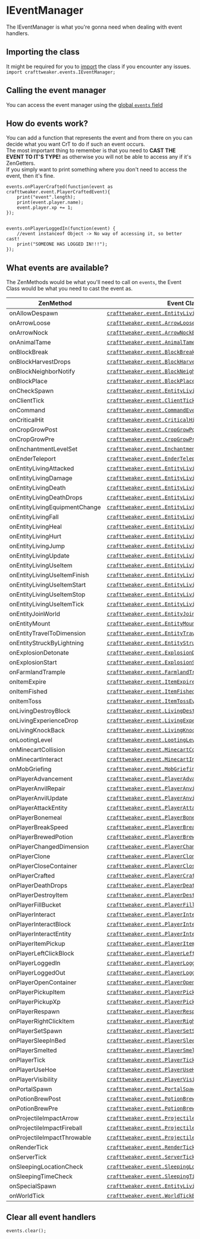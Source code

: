 # IEventManager

The IEventManager is what you're gonna need when dealing with event handlers.  

## Importing the class
It might be required for you to [import](/AdvancedFunctions/Import/) the class if you encounter any issues.  
`import crafttweaker.events.IEventManager;`

## Calling the event manager
You can access the event manager using the [global `events` field](/Vanilla/Global_Functions/)

## How do events work?
You can add a function that represents the event and from there on you can decide what you want CrT to do if such an event occurs.  
The most important thing to remember is that you need to **CAST THE EVENT TO IT'S TYPE!** as otherwise you will not be able to access any if it's ZenGetters.  
If you simply want to print something where you don't need to access the event, then it's fine.

```zenscript
events.onPlayerCrafted(function(event as crafttweaker.event.PlayerCraftedEvent){
    print("event".length);
	print(event.player.name);
	event.player.xp += 1;
});


events.onPlayerLoggedIn(function(event) {
	//event instanceof Object -> No way of accessing it, so better cast!
	print("SOMEONE HAS LOGGED IN!!!");
});
```

## What events are available?
The ZenMethods would be what you'll need to call on `events`, the Event Class would be what you need to cast the event as.

| ZenMethod                       | Event Class                                                                                                  |
|---------------------------------|--------------------------------------------------------------------------------------------------------------|
| onAllowDespawn                  | [`crafttweaker.event.EntityLivingSpawnEvent`](/Vanilla/Events/Events/EntityLivingSpawn/)                     |
| onArrowLoose                    | [`crafttweaker.event.ArrowLooseEvent`](/Vanilla/Events/Events/ArrowLoose/)                                   |
| onArrowNock                    | [`crafttweaker.event.ArrowNockEvent`](/Vanilla/Events/Events/ArrowNock/)                                     |
| onAnimalTame                    | [`crafttweaker.event.AnimalTameEvent`](/Vanilla/Events/Events/AnimalTame/)                                   |
| onBlockBreak                    | [`crafttweaker.event.BlockBreakEvent`](/Vanilla/Events/Events/BlockBreak/)                                   |
| onBlockHarvestDrops             | [`crafttweaker.event.BlockHarvestDrops`](/Vanilla/Events/Events/BlockHarvestDrops/)                          |
| onBlockNeighborNotify           | [`crafttweaker.event.BlockNeighborNotifyEvent`](/Vanilla/Events/Events/BlockNeighborNotify)                  |
| onBlockPlace                    | [`crafttweaker.event.BlockPlaceEvent`](/Vanilla/Events/Events/BlockPlace/)                                   |
| onCheckSpawn                    | [`crafttweaker.event.EntityLivingExtendedSpawnEvent`](/Vanilla/Events/Events/EntityLivingSpawn/)             |
| onClientTick                    | [`crafttweaker.event.ClientTickEvent`](/Vanilla/Events/Events/ClientTick/)                                   |
| onCommand                       | [`crafttweaker.event.CommandEvent`](/Vanilla/Events/Events/CommandEvent/)                                    |
| onCriticalHit                   | [`crafttweaker.event.CriticalHitEvent`](/Vanilla/Events/Events/CriticalHit/)                                 |
| onCropGrowPost                  | [`crafttweaker.event.CropGrowPostEvent`](/Vanilla/Events/Events/CropGrowPost/)                               |
| onCropGrowPre                   | [`crafttweaker.event.CropGrowPreEvent`](/Vanilla/Events/Events/CropGrowPre/)                                 |
| onEnchantmentLevelSet           | [`crafttweaker.event.EnchantmentLevelSetEvent`](/Vanilla/Events/Events/EnchantmentLevelSet/)                 |
| onEnderTeleport                 | [`crafttweaker.event.EnderTeleportEvent`](/Vanilla/Events/Events/EnderTeleport/)                             |
| onEntityLivingAttacked          | [`crafttweaker.event.EntityLivingAttackedEvent`](/Vanilla/Events/Events/EntityLivingAttacked/)               |
| onEntityLivingDamage            | [`crafttweaker.event.EntityLivingDamageEvent`](/Vanilla/Events/Events/EntityLivingDamage/)                   |
| onEntityLivingDeath             | [`crafttweaker.event.EntityLivingDeathEvent`](/Vanilla/Events/Events/EntityLivingDeath/)                     |
| onEntityLivingDeathDrops        | [`crafttweaker.event.EntityLivingDeathDropsEvent`](/Vanilla/Events/Events/EntityLivingDeathDrops/)           |
| onEntityLivingEquipmentChange   | [`crafttweaker.event.EntityLivingEquipmentChangeEvent`](/Vanilla/Events/Events/EntityLivingEquipmentChange/) |
| onEntityLivingFall              | [`crafttweaker.event.EntityLivingFallEvent`](/Vanilla/Events/Events/EntityLivingFall/)                       |
| onEntityLivingHeal              | [`crafttweaker.event.EntityLivingHealEvent`](/Vanilla/Events/Events/EntityLivingHeal/)                       |
| onEntityLivingHurt              | [`crafttweaker.event.EntityLivingHurtEvent`](/Vanilla/Events/Events/EntityLivingHurt/)                       |
| onEntityLivingJump              | [`crafttweaker.event.EntityLivingJumpEvent`](/Vanilla/Events/Events/EntityLivingJump/)                       |
| onEntityLivingUpdate            | [`crafttweaker.event.EntityLivingUpdateEvent`](/Vanilla/Events/Events/EntityLivingUpdate/)                   |
| onEntityLivingUseItem           | [`crafttweaker.event.EntityLivingUseItemEvent.All`](/Vanilla/Events/Events/LivingEntityUseItem/)             |
| onEntityLivingUseItemFinish     | [`crafttweaker.event.EntityLivingUseItemEvent.Finish`](/Vanilla/Events/Events/LivingEntityUseItem/)          |
| onEntityLivingUseItemStart      | [`crafttweaker.event.EntityLivingUseItemEvent.Start`](/Vanilla/Events/Events/LivingEntityUseItem/)           |
| onEntityLivingUseItemStop       | [`crafttweaker.event.EntityLivingUseItemEvent.Stop`](/Vanilla/Events/Events/LivingEntityUseItem/)            |
| onEntityLivingUseItemTick       | [`crafttweaker.event.EntityLivingUseItemEvent.Tick`](/Vanilla/Events/Events/LivingEntityUseItem/)            |
| onEntityJoinWorld               | [`crafttweaker.event.EntityJoinWorldEvent`](/Vanilla/Events/Events/EntityJoinWorld/)                         |
| onEntityMount                   | [`crafttweaker.event.EntityMountEvent`](/Vanilla/Events/Events/EntityMount/)                                 |
| onEntityTravelToDimension       | [`crafttweaker.event.EntityTravelToDimensionEvent`](/Vanilla/Events/Events/EntityTravelToDimension/)         |
| onEntityStruckByLightning       | [`crafttweaker.event.EntityStruckByLightningEvent`](/Vanilla/Events/Events/EntityStruckByLightning/)         |
| onExplosionDetonate             | [`crafttweaker.event.ExplosionDetonateEvent`](/Vanilla/Events/Events/ExplosionDetonate/)                     |
| onExplosionStart                | [`crafttweaker.event.ExplosionStartEvent`](/Vanilla/Events/Events/ExplosionStart/)                           |
| onFarmlandTrample               | [`crafttweaker.event.FarmlandTrampleEvent`](/Vanilla/Events/Events/FarmlandTrample/)                         |
| onItemExpire                    | [`crafttweaker.event.ItemExpireEvent`](/Vanilla/Events/Events/ItemExpire/)                                   |
| onItemFished                    | [`crafttweaker.event.ItemFishedEvent`](/Vanilla/Events/Events/ItemFished/)                                   |
| onItemToss                      | [`crafttweaker.event.ItemTossEvent`](/Vanilla/Events/Events/ItemToss/)                                       |
| onLivingDestroyBlock            | [`crafttweaker.event.LivingDestroyBlockEvent`](/Vanilla/Events/Events/LivingDestroyBlock/)                   |
| onLivingExperienceDrop          | [`crafttweaker.event.LivingExperienceDropEvent`](/Vanilla/Events/Events/LivingExperienceDrop/)               |
| onLivingKnockBack               | [`crafttweaker.event.LivingKnockBackEvent`](/Vanilla/Events/Events/LivingKnockBack/)                         |
| onLootingLevel                  | [`crafttweaker.event.LootingLevelEvent`](/Vanilla/Events/Events/LootingLevel/)                               |
| onMinecartCollision             | [`crafttweaker.event.MinecartCollisionEvent`](/Vanilla/Events/Events/MinecartCollision/)                     |
| onMinecartInteract              | [`crafttweaker.event.MinecartInteractEvent`](/Vanilla/Events/Events/MinecartInteract/)                       |
| onMobGriefing                   | [`crafttweaker.event.MobGriefingEvent`](/Vanilla/Events/Events/MobGriefing/)                                 |
| onPlayerAdvancement             | [`crafttweaker.event.PlayerAdvancement`](/Vanilla/Events/Events/PlayerAdvancement/)                          |
| onPlayerAnvilRepair             | [`crafttweaker.event.PlayerAnvilRepairEvent`](/Vanilla/Events/Events/PlayerAnvilRepair/)                     |
| onPlayerAnvilUpdate             | [`crafttweaker.event.PlayerAnvilUpdateEvent`](/Vanilla/Events/Events/PlayerAnvilUpdate/)                     |
| onPlayerAttackEntity            | [`crafttweaker.event.PlayerAttackEntityEvent`](/Vanilla/Events/Events/PlayerAttackEntity/)                   |
| onPlayerBonemeal                | [`crafttweaker.event.PlayerBonemealEvent`](/Vanilla/Events/Events/PlayerBonemeal/)                           |
| onPlayerBreakSpeed              | [`crafttweaker.event.PlayerBreakSpeed`](/Vanilla/Events/Events/PlayerBreakSpeed/)                            |
| onPlayerBrewedPotion            | [`crafttweaker.event.PlayerBrewedPotion`](/Vanilla/Events/Events/PlayerBrewedPotion/)                        |
| onPlayerChangedDimension        | [`crafttweaker.event.PlayerChangedDimensionEvent`](/Vanilla/Events/Events/PlayerChangedDimension/)           |
| onPlayerClone                   | [`crafttweaker.event.PlayerCloneEvent`](/Vanilla/Events/Events/PlayerClone/)                                 |
| onPlayerCloseContainer          | [`crafttweaker.event.PlayerCloseContainerEvent`](/Vanilla/Events/Events/PlayerCloseContainer/)               |
| onPlayerCrafted                 | [`crafttweaker.event.PlayerCraftedEvent`](/Vanilla/Events/Events/PlayerCrafted/)                             |
| onPlayerDeathDrops              | [`crafttweaker.event.PlayerDeathDropsEvent`](/Vanilla/Events/Events/PlayerDeathDrops/)                       |
| onPlayerDestroyItem             | [`crafttweaker.event.PlayerDestroyItem`](/Vanilla/Events/Events/PlayerDestroyItem/)                          |
| onPlayerFillBucket              | [`crafttweaker.event.PlayerFillBucketEvent`](/Vanilla/Events/Events/PlayerFillBucket/)                       |
| onPlayerInteract                | [`crafttweaker.event.PlayerInteractEvent`](/Vanilla/Events/Events/PlayerInteract/)                           |
| onPlayerInteractBlock           | [`crafttweaker.event.PlayerInteractBlockEvent`](/Vanilla/Events/Events/PlayerInteractBlock/)                 |
| onPlayerInteractEntity          | [`crafttweaker.event.PlayerInteractEntityEvent`](/Vanilla/Events/Events/PlayerInteractEntity/)               |
| onPlayerItemPickup              | [`crafttweaker.event.PlayerItemPickupEvent`](/Vanilla/Events/Events/PlayerItemPickup/)                       |
| onPlayerLeftClickBlock          | [`crafttweaker.event.PlayerLeftClickBlockEvent`](/Vanilla/Events/Events/PlayerLeftClickBlock/)               |
| onPlayerLoggedIn                | [`crafttweaker.event.PlayerLoggedInEvent`](/Vanilla/Events/Events/PlayerLoggedIn/)                           |
| onPlayerLoggedOut               | [`crafttweaker.event.PlayerLoggedOutEvent`](/Vanilla/Events/Events/PlayerLoggedOut/)                         |
| onPlayerOpenContainer           | [`crafttweaker.event.PlayerOpenContainerEvent`](/Vanilla/Events/Events/PlayerOpenContainer/)                 |
| onPlayerPickupItem              | [`crafttweaker.event.PlayerPickupItemEvent`](/Vanilla/Events/Events/PlayerPickupItem/)                       |
| onPlayerPickupXp                | [`crafttweaker.event.PlayerPickupXpEvent`](/Vanilla/Events/Events/PlayerPickupXp/)                           |
| onPlayerRespawn                 | [`crafttweaker.event.PlayerRespawnEvent`](/Vanilla/Events/Events/PlayerRespawn/)                             |
| onPlayerRightClickItem          | [`crafttweaker.event.PlayerRightClickItemEvent`](/Vanilla/Events/Events/PlayerRightClickItem/)               |
| onPlayerSetSpawn                | [`crafttweaker.event.PlayerSetSpawn`](/Vanilla/Events/Events/PlayerSetSpawn/)                                |
| onPlayerSleepInBed              | [`crafttweaker.event.PlayerSleepInBedEvent`](/Vanilla/Events/Events/PlayerSleepInBed/)                       |
| onPlayerSmelted                 | [`crafttweaker.event.PlayerSmeltedEvent`](/Vanilla/Events/Events/PlayerSmelted/)                             |
| onPlayerTick                    | [`crafttweaker.event.PlayerTickEvent`](/Vanilla/Events/Events/PlayerTick/)                                   |
| onPlayerUseHoe                  | [`crafttweaker.event.PlayerUseHoeEvent`](/Vanilla/Events/Events/PlayerUseHoe/)                               |
| onPlayerVisibility              | [`crafttweaker.event.PlayerVisibilityEvent`](/Vanilla/Events/Events/PlayerVisibility/)                       |
| onPortalSpawn                   | [`crafttweaker.event.PortalSpawnEvent`](/Vanilla/Events/Events/PortalSpawn)                                  |
| onPotionBrewPost                | [`crafttweaker.event.PotionBrewPostEvent`](/Vanilla/Events/Events/PotionBrewPost/)                           |
| onPotionBrewPre                 | [`crafttweaker.event.PotionBrewPreEvent`](/Vanilla/Events/Events/PotionBrewPre/)                             |
| onProjectileImpactArrow         | [`crafttweaker.event.ProjectileImpactArrowEvent`](/Vanilla/Events/Events/ProjectileImpactArrow/)             |
| onProjectileImpactFireball      | [`crafttweaker.event.ProjectileImpactFireballEvent`](/Vanilla/Events/Events/ProjectileImpactFireball/)       |
| onProjectileImpactThrowable     | [`crafttweaker.event.ProjectileImpactThrowableEvent`](/Vanilla/Events/Events/ProjectileImpactThrowable/)     |
| onRenderTick                    | [`crafttweaker.event.RenderTickEvent`](/Vanilla/Events/Events/RenderTick/)                                   |
| onServerTick                    | [`crafttweaker.event.ServerTickEvent`](/Vanilla/Events/Events/ServerTick/)                                   |
| onSleepingLocationCheck         | [`crafttweaker.event.SleepingLocationCheckEvent`](/Vanilla/Events/Events/SleepingLocationCheck/)             |
| onSleepingTimeCheck             | [`crafttweaker.event.SleepingTimeCheckEvent`](/Vanilla/Events/Events/SleepingTimeCheck/)                     |
| onSpecialSpawn                  | [`crafttweaker.event.EntityLivingExtendedSpawnEvent`](/Vanilla/Events/Events/EntityLivingSpawn/)             |
| onWorldTick                     | [`crafttweaker.event.WorldTickEvent`](/Vanilla/Events/Events/WorldTick/)                                     |


## Clear all event handlers
```zenscript
events.clear();
```
